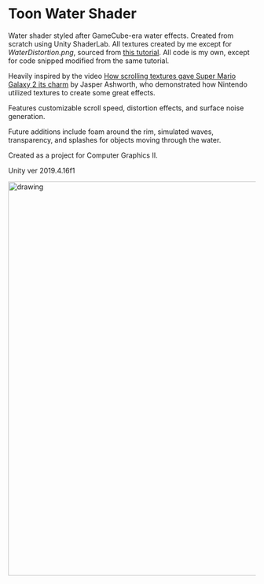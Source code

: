 # Toon Water Shader

Water shader styled after GameCube-era water effects. Created from scratch using Unity ShaderLab. All textures created by me except for *WaterDistortion.png*, sourced from [this tutorial](https://roystan.net/articles/toon-water.html). All code is my own, except for code snipped modified from the same tutorial. 

Heavily inspired by the video [How scrolling textures gave Super Mario Galaxy 2 its charm](https://youtu.be/8rCRsOLiO7k) by Jasper Ashworth, who demonstrated how Nintendo utilized textures to create some great effects. 

Features customizable scroll speed, distortion effects, and surface noise generation.

Future additions include foam around the rim, simulated waves, transparency, and splashes for objects moving through the water.

Created as a project for Computer Graphics II. 

Unity ver 2019.4.16f1

<img src="images/WaterShaderScroll.gif" alt="drawing" width="800"/>